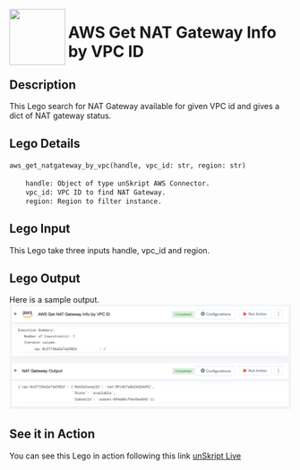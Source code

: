 [<img align="left" src="https://unskript.com/assets/favicon.png" width="100" height="100" style="padding-right: 5px">](https://unskript.com/assets/favicon.png) 
<h1>AWS Get NAT Gateway Info by VPC ID </h1>

## Description
This Lego search for NAT Gateway available for given VPC id and gives a dict of NAT gateway status.


## Lego Details

    aws_get_natgateway_by_vpc(handle, vpc_id: str, region: str)

        handle: Object of type unSkript AWS Connector.
        vpc_id: VPC ID to find NAT Gateway.
        region: Region to filter instance.

## Lego Input

This Lego take three inputs handle, vpc_id and region. 


## Lego Output
Here is a sample output.
<img src="./1.png">


## See it in Action

You can see this Lego in action following this link [unSkript Live](https://unskript.com)